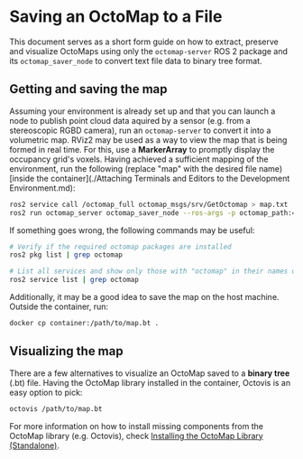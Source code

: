 # Saving an OctoMap to a File
This document serves as a short form guide on how to extract, preserve and visualize OctoMaps using only the `octomap-server` ROS 2 package and its `octomap_saver_node` to convert text file data to binary tree format.

## Getting and saving the map
Assuming your environment is already set up and that you can launch a node to publish point cloud data aquired by a sensor (e.g. from a stereoscopic RGBD camera), run an `octomap-server` to convert it into a volumetric map. RViz2 may be used as a way to view the map that is being formed in real time. For this, use a **MarkerArray** to promptly display the occupancy grid's voxels. Having achieved a sufficient mapping of the environment, run the following (replace "map" with the desired file name) [inside the container](./Attaching Terminals and Editors to the Development Environment.md):

```bash
ros2 service call /octomap_full octomap_msgs/srv/GetOctomap > map.txt
ros2 run octomap_server octomap_saver_node --ros-args -p octomap_path:=map.bt
```

If something goes wrong, the following commands may be useful:
```bash
# Verify if the required octomap packages are installed
ros2 pkg list | grep octomap

# List all services and show only those with "octomap" in their names on the console
ros2 service list | grep octomap
```

Additionally, it may be a good idea to save the map on the host machine. Outside the container, run:
```bash
docker cp container:/path/to/map.bt .
```

## Visualizing the map
There are a few alternatives to visualize an OctoMap saved to a **binary tree** (.bt) file. Having the OctoMap library installed in the container, Octovis is an easy option to pick:
```bash
octovis /path/to/map.bt
```

For more information on how to install missing components from the OctoMap library (e.g. Octovis), check [Installing the OctoMap Library (Standalone)](./Installing%20the%20OctoMap%20Library%20(Standalone).md).

